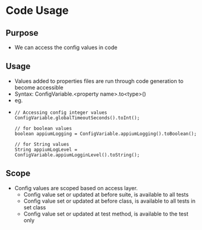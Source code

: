 # Code Usage

## Purpose

* We can access the config values in code 

## Usage

* Values added to properties files are run through code generation to become accessible 
* Syntax: ConfigVariable.&lt;property name&gt;.to&lt;type&gt;\(\)
* eg.
* ```text
  // Accessing config integer values
  ConfigVariable.globalTimeoutSeconds().toInt();

  // for boolean values
  boolean appiumLogging = ConfigVariable.appiumLogging().toBoolean();

  // for String values
  String appiumLogLevel = ConfigVariable.appiumLogginLevel().toString();
  ```



## Scope

* Config values are scoped based on access layer. 
  * Config value set or updated at before suite, is available to all tests
  * Config value set or updated at before class, is available to all tests in set class
  * Config value set or updated at test method, is available to the test only



